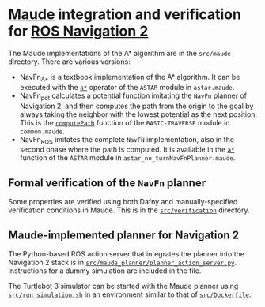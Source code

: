 # [Maude](http://maude.cs.illinois.edu) integration and verification for [ROS Navigation 2](https://navigation.ros.org/)

The Maude implementations of the A* algorithm are in the `src/maude` directory. There are various versions:

* NavFn<sub>A*</sub> is a textbook implementation of the A* algorithm. It can be executed with the [`a*`](src/maude/astar.maude#L158) operator of the `ASTAR` module in `astar.maude`.
* NavFn<sub>pot</sub> calculates a potential function imitating the [`NavFn` planner](https://github.com/ros-planning/navigation2/tree/main/nav2_navfn_planner) of Navigation 2, and then computes the path from the origin to the goal by always taking the neighbor with the lowest potential as the next position. This is the [`computePath`](src/maude/common.maude#L329) function of the `BASIC-TRAVERSE` module in `common.maude`.
* NavFn<sub>ROS</sub> imitates the complete `NavFN` implementation, also in the second phase where the path is computed. It is available in the [`a*`](src/maude/astar_no_turnNavFnPlanner.maude#L33) function of the `ASTAR` module in `astar_no_turnNavFnPlanner.maude`.

## Formal verification of the `NavFn` planner

Some properties are verified using both Dafny and manually-specified verification conditions in Maude. This is in the [`src/verification`](src/verification) directory.

## Maude-implemented planner for Navigation 2

The Python-based ROS action server that integrates the planner into the Navigation 2 stack is in [`src/maude_planner/planner_action_server.py`](src/maude_planner/planner_action_server.py). Instructions for a dummy simulation are included in the file.

The Turtlebot 3 simulator can be started with the Maude planner using [`src/run_simulation.sh`](src/run_simulation.sh) in an environment similar to that of [`src/Dockerfile`](src/Dockerfile).
